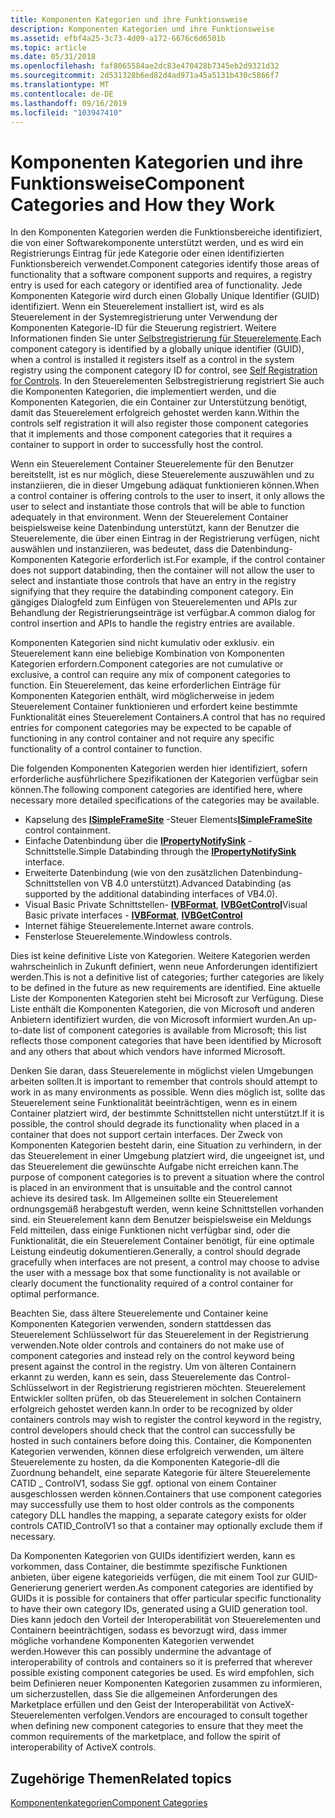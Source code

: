 ```yaml
---
title: Komponenten Kategorien und ihre Funktionsweise
description: Komponenten Kategorien und ihre Funktionsweise
ms.assetid: efbf4a25-3c73-4d09-a172-6676c6d6501b
ms.topic: article
ms.date: 05/31/2018
ms.openlocfilehash: faf8065584ae2dc83e470428b7345eb2d9321d32
ms.sourcegitcommit: 2d531328b6ed82d4ad971a45a5131b430c5866f7
ms.translationtype: MT
ms.contentlocale: de-DE
ms.lasthandoff: 09/16/2019
ms.locfileid: "103947410"
---
```

# <a name="component-categories-and-how-they-work"></a><span data-ttu-id="416e2-103">Komponenten Kategorien und ihre Funktionsweise</span><span class="sxs-lookup"><span data-stu-id="416e2-103">Component Categories and How they Work</span></span>

<span data-ttu-id="416e2-104">In den Komponenten Kategorien werden die Funktionsbereiche identifiziert, die von einer Softwarekomponente unterstützt werden, und es wird ein Registrierungs Eintrag für jede Kategorie oder einen identifizierten Funktionsbereich verwendet.</span><span class="sxs-lookup"><span data-stu-id="416e2-104">Component categories identify those areas of functionality that a software component supports and requires, a registry entry is used for each category or identified area of functionality.</span></span> <span data-ttu-id="416e2-105">Jede Komponenten Kategorie wird durch einen Globally Unique Identifier (GUID) identifiziert. Wenn ein Steuerelement installiert ist, wird es als Steuerelement in der Systemregistrierung unter Verwendung der Komponenten Kategorie-ID für die Steuerung registriert. Weitere Informationen finden Sie unter [Selbstregistrierung für Steuerelemente](self-registration-for-controls.md).</span><span class="sxs-lookup"><span data-stu-id="416e2-105">Each component category is identified by a globally unique identifier (GUID), when a control is installed it registers itself as a control in the system registry using the component category ID for control, see [Self Registration for Controls](self-registration-for-controls.md).</span></span> <span data-ttu-id="416e2-106">In den Steuerelementen Selbstregistrierung registriert Sie auch die Komponenten Kategorien, die implementiert werden, und die Komponenten Kategorien, die ein Container zur Unterstützung benötigt, damit das Steuerelement erfolgreich gehostet werden kann.</span><span class="sxs-lookup"><span data-stu-id="416e2-106">Within the controls self registration it will also register those component categories that it implements and those component categories that it requires a container to support in order to successfully host the control.</span></span>

<span data-ttu-id="416e2-107">Wenn ein Steuerelement Container Steuerelemente für den Benutzer bereitstellt, ist es nur möglich, diese Steuerelemente auszuwählen und zu instanziieren, die in dieser Umgebung adäquat funktionieren können.</span><span class="sxs-lookup"><span data-stu-id="416e2-107">When a control container is offering controls to the user to insert, it only allows the user to select and instantiate those controls that will be able to function adequately in that environment.</span></span> <span data-ttu-id="416e2-108">Wenn der Steuerelement Container beispielsweise keine Datenbindung unterstützt, kann der Benutzer die Steuerelemente, die über einen Eintrag in der Registrierung verfügen, nicht auswählen und instanziieren, was bedeutet, dass die Datenbindung-Komponenten Kategorie erforderlich ist.</span><span class="sxs-lookup"><span data-stu-id="416e2-108">For example, if the control container does not support databinding, then the container will not allow the user to select and instantiate those controls that have an entry in the registry signifying that they require the databinding component category.</span></span> <span data-ttu-id="416e2-109">Ein gängiges Dialogfeld zum Einfügen von Steuerelementen und APIs zur Behandlung der Registrierungseinträge ist verfügbar.</span><span class="sxs-lookup"><span data-stu-id="416e2-109">A common dialog for control insertion and APIs to handle the registry entries are available.</span></span>

<span data-ttu-id="416e2-110">Komponenten Kategorien sind nicht kumulativ oder exklusiv. ein Steuerelement kann eine beliebige Kombination von Komponenten Kategorien erfordern.</span><span class="sxs-lookup"><span data-stu-id="416e2-110">Component categories are not cumulative or exclusive, a control can require any mix of component categories to function.</span></span> <span data-ttu-id="416e2-111">Ein Steuerelement, das keine erforderlichen Einträge für Komponenten Kategorien enthält, wird möglicherweise in jedem Steuerelement Container funktionieren und erfordert keine bestimmte Funktionalität eines Steuerelement Containers.</span><span class="sxs-lookup"><span data-stu-id="416e2-111">A control that has no required entries for component categories may be expected to be capable of functioning in any control container and not require any specific functionality of a control container to function.</span></span>

<span data-ttu-id="416e2-112">Die folgenden Komponenten Kategorien werden hier identifiziert, sofern erforderliche ausführlichere Spezifikationen der Kategorien verfügbar sein können.</span><span class="sxs-lookup"><span data-stu-id="416e2-112">The following component categories are identified here, where necessary more detailed specifications of the categories may be available.</span></span>

-   <span data-ttu-id="416e2-113">Kapselung des [**ISimpleFrameSite**](/windows/desktop/api/OCIdl/nn-ocidl-isimpleframesite) -Steuer Elements</span><span class="sxs-lookup"><span data-stu-id="416e2-113">[**ISimpleFrameSite**](/windows/desktop/api/OCIdl/nn-ocidl-isimpleframesite) control containment.</span></span>
-   <span data-ttu-id="416e2-114">Einfache Datenbindung über die [**IPropertyNotifySink**](/windows/desktop/api/OCIdl/nn-ocidl-ipropertynotifysink) -Schnittstelle.</span><span class="sxs-lookup"><span data-stu-id="416e2-114">Simple Databinding through the [**IPropertyNotifySink**](/windows/desktop/api/OCIdl/nn-ocidl-ipropertynotifysink) interface.</span></span>
-   <span data-ttu-id="416e2-115">Erweiterte Datenbindung (wie von den zusätzlichen Datenbindung-Schnittstellen von VB 4.0 unterstützt).</span><span class="sxs-lookup"><span data-stu-id="416e2-115">Advanced Databinding (as supported by the additional databinding interfaces of VB4.0).</span></span>
-   <span data-ttu-id="416e2-116">Visual Basic Private Schnittstellen- [**IVBFormat**](/windows/desktop/api/VbInterf/nn-vbinterf-ivbformat), [**IVBGetControl**](/windows/desktop/api/VbInterf/nn-vbinterf-ivbgetcontrol)</span><span class="sxs-lookup"><span data-stu-id="416e2-116">Visual Basic private interfaces - [**IVBFormat**](/windows/desktop/api/VbInterf/nn-vbinterf-ivbformat), [**IVBGetControl**](/windows/desktop/api/VbInterf/nn-vbinterf-ivbgetcontrol)</span></span>
-   <span data-ttu-id="416e2-117">Internet fähige Steuerelemente.</span><span class="sxs-lookup"><span data-stu-id="416e2-117">Internet aware controls.</span></span>
-   <span data-ttu-id="416e2-118">Fensterlose Steuerelemente.</span><span class="sxs-lookup"><span data-stu-id="416e2-118">Windowless controls.</span></span>

<span data-ttu-id="416e2-119">Dies ist keine definitive Liste von Kategorien. Weitere Kategorien werden wahrscheinlich in Zukunft definiert, wenn neue Anforderungen identifiziert werden.</span><span class="sxs-lookup"><span data-stu-id="416e2-119">This is not a definitive list of categories; further categories are likely to be defined in the future as new requirements are identified.</span></span> <span data-ttu-id="416e2-120">Eine aktuelle Liste der Komponenten Kategorien steht bei Microsoft zur Verfügung. Diese Liste enthält die Komponenten Kategorien, die von Microsoft und anderen Anbietern identifiziert wurden, die von Microsoft informiert wurden.</span><span class="sxs-lookup"><span data-stu-id="416e2-120">An up-to-date list of component categories is available from Microsoft; this list reflects those component categories that have been identified by Microsoft and any others that about which vendors have informed Microsoft.</span></span>

<span data-ttu-id="416e2-121">Denken Sie daran, dass Steuerelemente in möglichst vielen Umgebungen arbeiten sollten.</span><span class="sxs-lookup"><span data-stu-id="416e2-121">It is important to remember that controls should attempt to work in as many environments as possible.</span></span> <span data-ttu-id="416e2-122">Wenn dies möglich ist, sollte das Steuerelement seine Funktionalität beeinträchtigen, wenn es in einem Container platziert wird, der bestimmte Schnittstellen nicht unterstützt.</span><span class="sxs-lookup"><span data-stu-id="416e2-122">If it is possible, the control should degrade its functionality when placed in a container that does not support certain interfaces.</span></span> <span data-ttu-id="416e2-123">Der Zweck von Komponenten Kategorien besteht darin, eine Situation zu verhindern, in der das Steuerelement in einer Umgebung platziert wird, die ungeeignet ist, und das Steuerelement die gewünschte Aufgabe nicht erreichen kann.</span><span class="sxs-lookup"><span data-stu-id="416e2-123">The purpose of component categories is to prevent a situation where the control is placed in an environment that is unsuitable and the control cannot achieve its desired task.</span></span> <span data-ttu-id="416e2-124">Im Allgemeinen sollte ein Steuerelement ordnungsgemäß herabgestuft werden, wenn keine Schnittstellen vorhanden sind. ein Steuerelement kann dem Benutzer beispielsweise ein Meldungs Feld mitteilen, dass einige Funktionen nicht verfügbar sind, oder die Funktionalität, die ein Steuerelement Container benötigt, für eine optimale Leistung eindeutig dokumentieren.</span><span class="sxs-lookup"><span data-stu-id="416e2-124">Generally, a control should degrade gracefully when interfaces are not present, a control may choose to advise the user with a message box that some functionality is not available or clearly document the functionality required of a control container for optimal performance.</span></span>

<span data-ttu-id="416e2-125">Beachten Sie, dass ältere Steuerelemente und Container keine Komponenten Kategorien verwenden, sondern stattdessen das Steuerelement Schlüsselwort für das Steuerelement in der Registrierung verwenden.</span><span class="sxs-lookup"><span data-stu-id="416e2-125">Note older controls and containers do not make use of component categories and instead rely on the control keyword being present against the control in the registry.</span></span> <span data-ttu-id="416e2-126">Um von älteren Containern erkannt zu werden, kann es sein, dass Steuerelemente das Control-Schlüsselwort in der Registrierung registrieren möchten. Steuerelement Entwickler sollten prüfen, ob das Steuerelement in solchen Containern erfolgreich gehostet werden kann.</span><span class="sxs-lookup"><span data-stu-id="416e2-126">In order to be recognized by older containers controls may wish to register the control keyword in the registry, control developers should check that the control can successfully be hosted in such containers before doing this.</span></span> <span data-ttu-id="416e2-127">Container, die Komponenten Kategorien verwenden, können diese erfolgreich verwenden, um ältere Steuerelemente zu hosten, da die Komponenten Kategorie-dll die Zuordnung behandelt, eine separate Kategorie für ältere Steuerelemente CATID \_ ControlV1, sodass Sie ggf. optional von einem Container ausgeschlossen werden können.</span><span class="sxs-lookup"><span data-stu-id="416e2-127">Containers that use component categories may successfully use them to host older controls as the components category DLL handles the mapping, a separate category exists for older controls CATID\_ControlV1 so that a container may optionally exclude them if necessary.</span></span>

<span data-ttu-id="416e2-128">Da Komponenten Kategorien von GUIDs identifiziert werden, kann es vorkommen, dass Container, die bestimmte spezifische Funktionen anbieten, über eigene kategorieids verfügen, die mit einem Tool zur GUID-Generierung generiert werden.</span><span class="sxs-lookup"><span data-stu-id="416e2-128">As component categories are identified by GUIDs it is possible for containers that offer particular specific functionality to have their own category IDs, generated using a GUID generation tool.</span></span> <span data-ttu-id="416e2-129">Dies kann jedoch den Vorteil der Interoperabilität von Steuerelementen und Containern beeinträchtigen, sodass es bevorzugt wird, dass immer mögliche vorhandene Komponenten Kategorien verwendet werden.</span><span class="sxs-lookup"><span data-stu-id="416e2-129">However this can possibly undermine the advantage of interoperability of controls and containers so it is preferred that wherever possible existing component categories be used.</span></span> <span data-ttu-id="416e2-130">Es wird empfohlen, sich beim Definieren neuer Komponenten Kategorien zusammen zu informieren, um sicherzustellen, dass Sie die allgemeinen Anforderungen des Marketplace erfüllen und den Geist der Interoperabilität von ActiveX-Steuerelementen verfolgen.</span><span class="sxs-lookup"><span data-stu-id="416e2-130">Vendors are encouraged to consult together when defining new component categories to ensure that they meet the common requirements of the marketplace, and follow the spirit of interoperability of ActiveX controls.</span></span>

## <a name="related-topics"></a><span data-ttu-id="416e2-131">Zugehörige Themen</span><span class="sxs-lookup"><span data-stu-id="416e2-131">Related topics</span></span>

<dl> <dt>

[<span data-ttu-id="416e2-132">Komponentenkategorien</span><span class="sxs-lookup"><span data-stu-id="416e2-132">Component Categories</span></span>](component-categories.md)
</dt> </dl>

 

 




